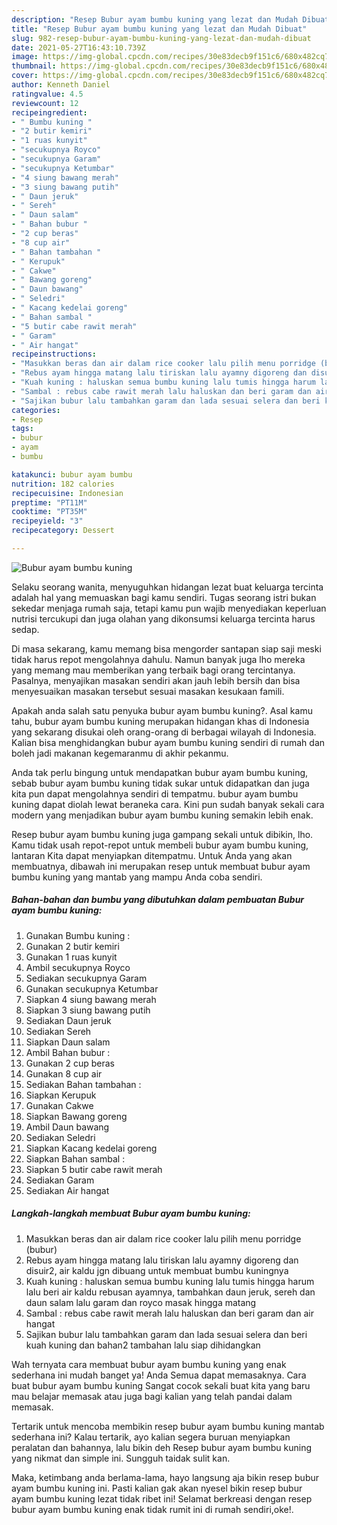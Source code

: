 ```yaml
---
description: "Resep Bubur ayam bumbu kuning yang lezat dan Mudah Dibuat"
title: "Resep Bubur ayam bumbu kuning yang lezat dan Mudah Dibuat"
slug: 982-resep-bubur-ayam-bumbu-kuning-yang-lezat-dan-mudah-dibuat
date: 2021-05-27T16:43:10.739Z
image: https://img-global.cpcdn.com/recipes/30e83decb9f151c6/680x482cq70/bubur-ayam-bumbu-kuning-foto-resep-utama.jpg
thumbnail: https://img-global.cpcdn.com/recipes/30e83decb9f151c6/680x482cq70/bubur-ayam-bumbu-kuning-foto-resep-utama.jpg
cover: https://img-global.cpcdn.com/recipes/30e83decb9f151c6/680x482cq70/bubur-ayam-bumbu-kuning-foto-resep-utama.jpg
author: Kenneth Daniel
ratingvalue: 4.5
reviewcount: 12
recipeingredient:
- " Bumbu kuning "
- "2 butir kemiri"
- "1 ruas kunyit"
- "secukupnya Royco"
- "secukupnya Garam"
- "secukupnya Ketumbar"
- "4 siung bawang merah"
- "3 siung bawang putih"
- " Daun jeruk"
- " Sereh"
- " Daun salam"
- " Bahan bubur "
- "2 cup beras"
- "8 cup air"
- " Bahan tambahan "
- " Kerupuk"
- " Cakwe"
- " Bawang goreng"
- " Daun bawang"
- " Seledri"
- " Kacang kedelai goreng"
- " Bahan sambal "
- "5 butir cabe rawit merah"
- " Garam"
- " Air hangat"
recipeinstructions:
- "Masukkan beras dan air dalam rice cooker lalu pilih menu porridge (bubur)"
- "Rebus ayam hingga matang lalu tiriskan lalu ayamny digoreng dan disuir2, air kaldu jgn dibuang untuk membuat bumbu kuningnya"
- "Kuah kuning : haluskan semua bumbu kuning lalu tumis hingga harum lalu beri air kaldu rebusan ayamnya, tambahkan daun jeruk, sereh dan daun salam lalu garam dan royco masak hingga matang"
- "Sambal : rebus cabe rawit merah lalu haluskan dan beri garam dan air hangat"
- "Sajikan bubur lalu tambahkan garam dan lada sesuai selera dan beri kuah kuning dan bahan2 tambahan lalu siap dihidangkan"
categories:
- Resep
tags:
- bubur
- ayam
- bumbu

katakunci: bubur ayam bumbu 
nutrition: 182 calories
recipecuisine: Indonesian
preptime: "PT11M"
cooktime: "PT35M"
recipeyield: "3"
recipecategory: Dessert

---
```



![Bubur ayam bumbu kuning](https://img-global.cpcdn.com/recipes/30e83decb9f151c6/680x482cq70/bubur-ayam-bumbu-kuning-foto-resep-utama.jpg)

Selaku seorang wanita, menyuguhkan hidangan lezat buat keluarga tercinta adalah hal yang memuaskan bagi kamu sendiri. Tugas seorang istri bukan sekedar menjaga rumah saja, tetapi kamu pun wajib menyediakan keperluan nutrisi tercukupi dan juga olahan yang dikonsumsi keluarga tercinta harus sedap.

Di masa  sekarang, kamu memang bisa mengorder santapan siap saji meski tidak harus repot mengolahnya dahulu. Namun banyak juga lho mereka yang memang mau memberikan yang terbaik bagi orang tercintanya. Pasalnya, menyajikan masakan sendiri akan jauh lebih bersih dan bisa menyesuaikan masakan tersebut sesuai masakan kesukaan famili. 



Apakah anda salah satu penyuka bubur ayam bumbu kuning?. Asal kamu tahu, bubur ayam bumbu kuning merupakan hidangan khas di Indonesia yang sekarang disukai oleh orang-orang di berbagai wilayah di Indonesia. Kalian bisa menghidangkan bubur ayam bumbu kuning sendiri di rumah dan boleh jadi makanan kegemaranmu di akhir pekanmu.

Anda tak perlu bingung untuk mendapatkan bubur ayam bumbu kuning, sebab bubur ayam bumbu kuning tidak sukar untuk didapatkan dan juga kita pun dapat mengolahnya sendiri di tempatmu. bubur ayam bumbu kuning dapat diolah lewat beraneka cara. Kini pun sudah banyak sekali cara modern yang menjadikan bubur ayam bumbu kuning semakin lebih enak.

Resep bubur ayam bumbu kuning juga gampang sekali untuk dibikin, lho. Kamu tidak usah repot-repot untuk membeli bubur ayam bumbu kuning, lantaran Kita dapat menyiapkan ditempatmu. Untuk Anda yang akan membuatnya, dibawah ini merupakan resep untuk membuat bubur ayam bumbu kuning yang mantab yang mampu Anda coba sendiri.

<!--inarticleads1-->

##### Bahan-bahan dan bumbu yang dibutuhkan dalam pembuatan Bubur ayam bumbu kuning:

1. Gunakan  Bumbu kuning :
1. Gunakan 2 butir kemiri
1. Gunakan 1 ruas kunyit
1. Ambil secukupnya Royco
1. Sediakan secukupnya Garam
1. Gunakan secukupnya Ketumbar
1. Siapkan 4 siung bawang merah
1. Siapkan 3 siung bawang putih
1. Sediakan  Daun jeruk
1. Sediakan  Sereh
1. Siapkan  Daun salam
1. Ambil  Bahan bubur :
1. Gunakan 2 cup beras
1. Gunakan 8 cup air
1. Sediakan  Bahan tambahan :
1. Siapkan  Kerupuk
1. Gunakan  Cakwe
1. Siapkan  Bawang goreng
1. Ambil  Daun bawang
1. Sediakan  Seledri
1. Siapkan  Kacang kedelai goreng
1. Siapkan  Bahan sambal :
1. Siapkan 5 butir cabe rawit merah
1. Sediakan  Garam
1. Sediakan  Air hangat




<!--inarticleads2-->

##### Langkah-langkah membuat Bubur ayam bumbu kuning:

1. Masukkan beras dan air dalam rice cooker lalu pilih menu porridge (bubur)
1. Rebus ayam hingga matang lalu tiriskan lalu ayamny digoreng dan disuir2, air kaldu jgn dibuang untuk membuat bumbu kuningnya
1. Kuah kuning : haluskan semua bumbu kuning lalu tumis hingga harum lalu beri air kaldu rebusan ayamnya, tambahkan daun jeruk, sereh dan daun salam lalu garam dan royco masak hingga matang
1. Sambal : rebus cabe rawit merah lalu haluskan dan beri garam dan air hangat
1. Sajikan bubur lalu tambahkan garam dan lada sesuai selera dan beri kuah kuning dan bahan2 tambahan lalu siap dihidangkan




Wah ternyata cara membuat bubur ayam bumbu kuning yang enak sederhana ini mudah banget ya! Anda Semua dapat memasaknya. Cara buat bubur ayam bumbu kuning Sangat cocok sekali buat kita yang baru mau belajar memasak atau juga bagi kalian yang telah pandai dalam memasak.

Tertarik untuk mencoba membikin resep bubur ayam bumbu kuning mantab sederhana ini? Kalau tertarik, ayo kalian segera buruan menyiapkan peralatan dan bahannya, lalu bikin deh Resep bubur ayam bumbu kuning yang nikmat dan simple ini. Sungguh taidak sulit kan. 

Maka, ketimbang anda berlama-lama, hayo langsung aja bikin resep bubur ayam bumbu kuning ini. Pasti kalian gak akan nyesel bikin resep bubur ayam bumbu kuning lezat tidak ribet ini! Selamat berkreasi dengan resep bubur ayam bumbu kuning enak tidak rumit ini di rumah sendiri,oke!.

